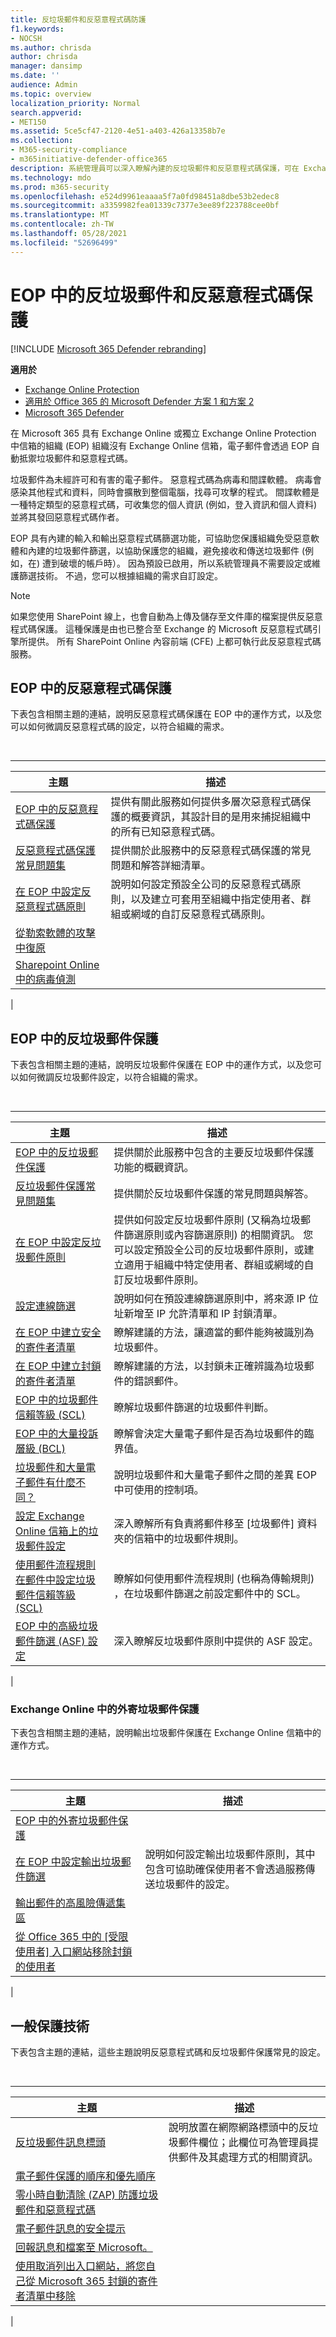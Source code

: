 ```yaml
---
title: 反垃圾郵件和反惡意程式碼防護
f1.keywords:
- NOCSH
ms.author: chrisda
author: chrisda
manager: dansimp
ms.date: ''
audience: Admin
ms.topic: overview
localization_priority: Normal
search.appverid:
- MET150
ms.assetid: 5ce5cf47-2120-4e51-a403-426a13358b7e
ms.collection:
- M365-security-compliance
- m365initiative-defender-office365
description: 系統管理員可以深入瞭解內建的反垃圾郵件和反惡意程式碼保護，可在 Exchange Online Protection (EOP) 中取得。
ms.technology: mdo
ms.prod: m365-security
ms.openlocfilehash: e524d9961eaaaa5f7a0fd98451a8dbe53b2edec8
ms.sourcegitcommit: a3359982fea01339c7377e3ee89f223788cee0bf
ms.translationtype: MT
ms.contentlocale: zh-TW
ms.lasthandoff: 05/28/2021
ms.locfileid: "52696499"
---
```

# <a name="anti-spam-and-anti-malware-protection-in-eop"></a>EOP 中的反垃圾郵件和反惡意程式碼保護

[!INCLUDE [Microsoft 365 Defender rebranding](../includes/microsoft-defender-for-office.md)]

**適用於**
- [Exchange Online Protection](exchange-online-protection-overview.md)
- [適用於 Office 365 的 Microsoft Defender 方案 1 和方案 2](defender-for-office-365.md)
- [Microsoft 365 Defender](../defender/microsoft-365-defender.md)

在 Microsoft 365 具有 Exchange Online 或獨立 Exchange Online Protection 中信箱的組織 (EOP) 組織沒有 Exchange Online 信箱，電子郵件會透過 EOP 自動抵禦垃圾郵件和惡意程式碼。

垃圾郵件為未經許可和有害的電子郵件。 惡意程式碼為病毒和間諜軟體。 病毒會感染其他程式和資料，同時會擴散到整個電腦，找尋可攻擊的程式。 間諜軟體是一種特定類型的惡意程式碼，可收集您的個人資訊 (例如，登入資訊和個人資料) 並將其發回惡意程式碼作者。

EOP 具有內建的輸入和輸出惡意程式碼篩選功能，可協助您保護組織免受惡意軟體和內建的垃圾郵件篩選，以協助保護您的組織，避免接收和傳送垃圾郵件 (例如，在) 遭到破壞的帳戶時）。 因為預設已啟用，所以系統管理員不需要設定或維護篩選技術。 不過，您可以根據組織的需求自訂設定。

> [!NOTE]
> 如果您使用 SharePoint 線上，也會自動為上傳及儲存至文件庫的檔案提供反惡意程式碼保護。 這種保護是由也已整合至 Exchange 的 Microsoft 反惡意程式碼引擎所提供。 所有 SharePoint Online 內容前端 (CFE) 上都可執行此反惡意程式碼服務。

## <a name="anti-malware-protection-in-eop"></a>EOP 中的反惡意程式碼保護

下表包含相關主題的連結，說明反惡意程式碼保護在 EOP 中的運作方式，以及您可以如何微調反惡意程式碼的設定，以符合組織的需求。

<br>

****

|主題|描述|
|---|---|
|[EOP 中的反惡意程式碼保護](anti-malware-protection.md)|提供有關此服務如何提供多層次惡意程式碼保護的概要資訊，其設計目的是用來捕捉組織中的所有已知惡意程式碼。|
|[反惡意程式碼保護常見問題集](anti-malware-protection-faq-eop.yml)|提供關於此服務中的反惡意程式碼保護的常見問題和解答詳細清單。|
|[在 EOP 中設定反惡意程式碼原則](configure-anti-malware-policies.md)|說明如何設定預設全公司的反惡意程式碼原則，以及建立可套用至組織中指定使用者、群組或網域的自訂反惡意程式碼原則。|
|[從勒索軟體的攻擊中復原](recover-from-ransomware.md)||
|[Sharepoint Online 中的病毒偵測](virus-detection-in-spo.md)|
|

## <a name="anti-spam-protection-in-eop"></a>EOP 中的反垃圾郵件保護

下表包含相關主題的連結，說明反垃圾郵件保護在 EOP 中的運作方式，以及您可以如何微調反垃圾郵件設定，以符合組織的需求。

<br>

****

|主題|描述|
|---|---|
|[EOP 中的反垃圾郵件保護](anti-spam-protection.md)|提供關於此服務中包含的主要反垃圾郵件保護功能的概觀資訊。|
|[反垃圾郵件保護常見問題集](anti-spam-protection-faq.yml)|提供關於反垃圾郵件保護的常見問題與解答。|
|[在 EOP 中設定反垃圾郵件原則](configure-your-spam-filter-policies.md)|提供如何設定反垃圾郵件原則 (又稱為垃圾郵件篩選原則或內容篩選原則) 的相關資訊。 您可以設定預設全公司的反垃圾郵件原則，或建立適用于組織中特定使用者、群組或網域的自訂反垃圾郵件原則。|
|[設定連線篩選](configure-the-connection-filter-policy.md)|說明如何在預設連線篩選原則中，將來源 IP 位址新增至 IP 允許清單和 IP 封鎖清單。|
|[在 EOP 中建立安全的寄件者清單](create-safe-sender-lists-in-office-365.md)|瞭解建議的方法，讓適當的郵件能夠被識別為垃圾郵件。|
|[在 EOP 中建立封鎖的寄件者清單](create-block-sender-lists-in-office-365.md)|瞭解建議的方法，以封鎖未正確辨識為垃圾郵件的錯誤郵件。|
|[EOP 中的垃圾郵件信賴等級 (SCL) ](spam-confidence-levels.md)|瞭解垃圾郵件篩選的垃圾郵件判斷。|
|[EOP 中的大量投訴層級 (BCL) ](bulk-complaint-level-values.md)|瞭解會決定大量電子郵件是否為垃圾郵件的臨界值。|
|[垃圾郵件和大量電子郵件有什麼不同？](what-s-the-difference-between-junk-email-and-bulk-email.md)|說明垃圾郵件和大量電子郵件之間的差異 EOP 中可使用的控制項。|
|[設定 Exchange Online 信箱上的垃圾郵件設定](configure-junk-email-settings-on-exo-mailboxes.md)|深入瞭解所有負責將郵件移至 [垃圾郵件] 資料夾的信箱中的垃圾郵件規則。|
|[使用郵件流程規則在郵件中設定垃圾郵件信賴等級 (SCL)](/exchange/security-and-compliance/mail-flow-rules/use-rules-to-set-scl)|瞭解如何使用郵件流程規則 (也稱為傳輸規則) ，在垃圾郵件篩選之前設定郵件中的 SCL。|
|[EOP 中的高級垃圾郵件篩選 (ASF) 設定](advanced-spam-filtering-asf-options.md)|深入瞭解反垃圾郵件原則中提供的 ASF 設定。|
|

### <a name="outbound-spam-protection-in-exchange-online"></a>Exchange Online 中的外寄垃圾郵件保護

下表包含相關主題的連結，說明輸出垃圾郵件保護在 Exchange Online 信箱中的運作方式。

<br>

****

|主題|描述|
|---|---|
|[EOP 中的外寄垃圾郵件保護](outbound-spam-controls.md)||
|[在 EOP 中設定輸出垃圾郵件篩選](configure-the-outbound-spam-policy.md)|說明如何設定輸出垃圾郵件原則，其中包含可協助確保使用者不會透過服務傳送垃圾郵件的設定。|
|[輸出郵件的高風險傳遞集區](high-risk-delivery-pool-for-outbound-messages.md)||
|[從 Office 365 中的 [受限使用者] 入口網站移除封鎖的使用者](removing-user-from-restricted-users-portal-after-spam.md)||
|

## <a name="common-protection-technologies"></a>一般保護技術

下表包含主題的連結，這些主題說明反惡意程式碼和反垃圾郵件保護常見的設定。

<br>

****

|主題|描述|
|---|---|
|[反垃圾郵件訊息標頭](anti-spam-message-headers.md)|說明放置在網際網路標頭中的反垃圾郵件欄位；此欄位可為管理員提供郵件及其處理方式的相關資訊。|
|[電子郵件保護的順序和優先順序](how-policies-and-protections-are-combined.md)||
|[零小時自動清除 (ZAP) 防護垃圾郵件和惡意程式碼](zero-hour-auto-purge.md)||
|[電子郵件訊息的安全提示](safety-tips-in-office-365.md)||
|[回報訊息和檔案至 Microsoft。](report-junk-email-messages-to-microsoft.md)||
|[使用取消列出入口網站，將您自己從 Microsoft 365 封鎖的寄件者清單中移除](use-the-delist-portal-to-remove-yourself-from-the-office-365-blocked-senders-lis.md)||
|
